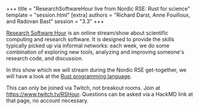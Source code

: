 +++
title = "ResearchSoftwareHour live from Nordic RSE: Rust for science"
template = "session.html"
[extra]
authors = "Richard Darst, Anne Fouilloux, and Radovan Bast"
session = "3.3"
+++

[Research Software Hour](https://researchsoftwarehour.github.io/) is an online
stream/show about scientific computing and research software. It is designed to
provide the skills typically picked up via informal networks: each week, we do
some combination of exploring new tools, analyzing and improving someone's
research code, and discussion.

In this show which we will stream during the Nordic RSE get-together, we will
have a look at the [Rust programming language](https://www.rust-lang.org/).

This can only be joined via Twitch, not breakout rooms.  Join at
<https://www.twitch.tv/RSHour>.  Questions can be asked via a HackMD
link at that page, no account necessary.
